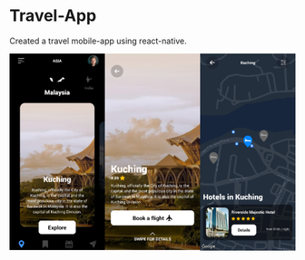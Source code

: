 # Travel-App

Created a travel mobile-app using react-native.

<div style='display: grid; grid-template-columns: repeat(3, 1fr);'>
<img src='./assets/images/capture-1.jpg' />
<img src='./assets/images/capture-2.jpg' />
<img src='./assets/images/capture-3.jpg' />
</div>
